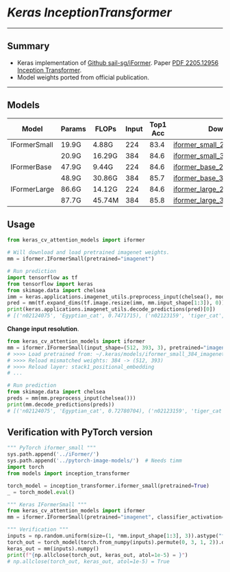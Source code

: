 # ___Keras InceptionTransformer___
***

## Summary
  - Keras implementation of [Github sail-sg/iFormer](https://github.com/sail-sg/iFormer). Paper [PDF 2205.12956 Inception Transformer](https://arxiv.org/pdf/2205.12956.pdf).
  - Model weights ported from official publication.
***

## Models
  | Model        | Params | FLOPs  | Input | Top1 Acc | Download |
  | ------------ | ------ | ------ | ----- | -------- | -------- |
  | IFormerSmall | 19.9G  | 4.88G  | 224   | 83.4     | [iformer_small_224_imagenet.h5](https://github.com/leondgarse/keras_cv_attention_models/releases/download/iformer/iformer_small_224_imagenet.h5) |
  |              | 20.9G  | 16.29G | 384   | 84.6     | [iformer_small_384_imagenet.h5](https://github.com/leondgarse/keras_cv_attention_models/releases/download/iformer/iformer_small_384_imagenet.h5) |
  | IFormerBase  | 47.9G  | 9.44G  | 224   | 84.6     | [iformer_base_224_imagenet.h5](https://github.com/leondgarse/keras_cv_attention_models/releases/download/iformer/iformer_base_224_imagenet.h5) |
  |              | 48.9G  | 30.86G | 384   | 85.7     | [iformer_base_384_imagenet.h5](https://github.com/leondgarse/keras_cv_attention_models/releases/download/iformer/iformer_base_384_imagenet.h5) |
  | IFormerLarge | 86.6G  | 14.12G | 224   | 84.6     | [iformer_large_224_imagenet.h5](https://github.com/leondgarse/keras_cv_attention_models/releases/download/iformer/iformer_largel_224_imagenet.h5) |
  |              | 87.7G  | 45.74M | 384   | 85.8     | [iformer_large_384_imagenet.h5](https://github.com/leondgarse/keras_cv_attention_models/releases/download/iformer/iformer_largel_384_imagenet.h5) |
## Usage
  ```py
  from keras_cv_attention_models import iformer

  # Will download and load pretrained imagenet weights.
  mm = iformer.IFormerSmall(pretrained="imagenet")

  # Run prediction
  import tensorflow as tf
  from tensorflow import keras
  from skimage.data import chelsea
  imm = keras.applications.imagenet_utils.preprocess_input(chelsea(), mode='torch') # Chelsea the cat
  pred = mm(tf.expand_dims(tf.image.resize(imm, mm.input_shape[1:3]), 0)).numpy()
  print(keras.applications.imagenet_utils.decode_predictions(pred)[0])
  # [('n02124075', 'Egyptian_cat', 0.7471715), ('n02123159', 'tiger_cat', 0.035306472), ...]
  ```
  **Change input resolution**.
  ```py
  from keras_cv_attention_models import iformer
  mm = iformer.IFormerSmall(input_shape=(512, 393, 3), pretrained="imagenet")
  # >>>> Load pretrained from: ~/.keras/models/iformer_small_384_imagenet.h5
  # >>>> Reload mismatched weights: 384 -> (512, 393)
  # >>>> Reload layer: stack1_positional_embedding
  # ...

  # Run prediction
  from skimage.data import chelsea
  preds = mm(mm.preprocess_input(chelsea()))
  print(mm.decode_predictions(preds))
  # [('n02124075', 'Egyptian_cat', 0.72780704), ('n02123159', 'tiger_cat', 0.11522171), ...]
  ```
## Verification with PyTorch version
  ```py
  """ PyTorch iformer_small """
  sys.path.append('../iFormer/')
  sys.path.append('../pytorch-image-models/')  # Needs timm
  import torch
  from models import inception_transformer

  torch_model = inception_transformer.iformer_small(pretrained=True)
  _ = torch_model.eval()

  """ Keras IFormerSmall """
  from keras_cv_attention_models import iformer
  mm = iformer.IFormerSmall(pretrained="imagenet", classifier_activation=None)

  """ Verification """
  inputs = np.random.uniform(size=(1, *mm.input_shape[1:3], 3)).astype("float32")
  torch_out = torch_model(torch.from_numpy(inputs).permute(0, 3, 1, 2)).detach().numpy()
  keras_out = mm(inputs).numpy()
  print(f"{np.allclose(torch_out, keras_out, atol=1e-5) = }")
  # np.allclose(torch_out, keras_out, atol=1e-5) = True
  ```
